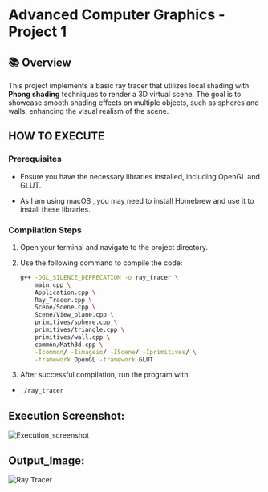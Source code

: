 # Advanced Computer Graphics - Project 1

## 📚 Overview

This project implements a basic ray tracer that utilizes local shading with **Phong shading** techniques to render a 3D virtual scene. The goal is to showcase smooth shading effects on multiple objects, such as spheres and walls, enhancing the visual realism of the scene.

## HOW TO EXECUTE

### Prerequisites

- Ensure you have the necessary libraries installed, including OpenGL and GLUT.

- As I am using macOS , you may need to install Homebrew and use it to install these libraries.

### Compilation Steps

1. Open your terminal and navigate to the project directory.
2. Use the following command to compile the code:

   ```bash
   g++ -DGL_SILENCE_DEPRECATION -o ray_tracer \
       main.cpp \
       Application.cpp \
       Ray_Tracer.cpp \
       Scene/Scene.cpp \
       Scene/View_plane.cpp \
       primitives/sphere.cpp \
       primitives/triangle.cpp \
       primitives/wall.cpp \
       common/Math3d.cpp \
       -Icommon/ -Iimageio/ -IScene/ -Iprimitives/ \
       -framework OpenGL -framework GLUT
   ```

3. After successful compilation, run the program with:

- ```bash
  ./ray_tracer
  ```

## Execution Screenshot:

![Execution_screenshot](./assets/execution_screenshot.png)

## Output_Image:

![Ray Tracer](./assets/p1_output.png)
